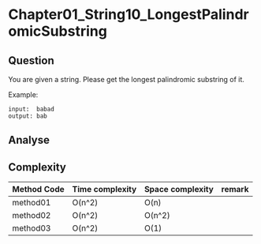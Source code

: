 # Chapter01_String10_LongestPalindromicSubstring

## Question

You are given a string. Please get the longest palindromic substring of it.

Example:

```
input:  babad
output: bab
```

## Analyse

## Complexity

| Method Code | Time complexity | Space complexity | remark |
| ----------- | --------------- | ---------------- | ------ |
| method01    | O(n^2)          | O(n)             |        |
| method02    | O(n^2)          | O(n^2)           |        |
| method03    | O(n^2)          | O(1)             |        |
